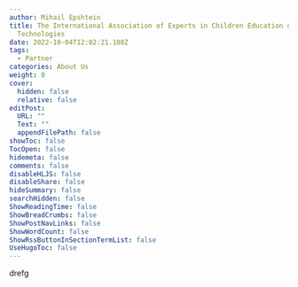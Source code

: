 ```yaml
---
author: Mihail Epshtein
title: The International Association of Experts in Children Education of High
  Technologies
date: 2022-10-04T12:02:21.108Z
tags:
  - Partner
categories: About Us
weight: 0
cover:
  hidden: false
  relative: false
editPost:
  URL: ""
  Text: ""
  appendFilePath: false
showToc: false
TocOpen: false
hidemeta: false
comments: false
disableHLJS: false
disableShare: false
hideSummary: false
searchHidden: false
ShowReadingTime: false
ShowBreadCrumbs: false
ShowPostNavLinks: false
ShowWordCount: false
ShowRssButtonInSectionTermList: false
UseHugoToc: false
---
```

d﻿refg